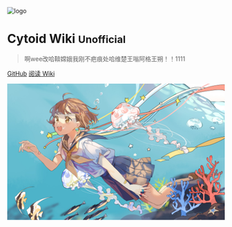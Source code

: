<img src="/./site-source/pic/cytoid-girl.png" data-origin="./site-source/pic/cytoid-girl.png" alt="logo" style="width:130px;">

# Cytoid Wiki <small> Unofficial </small>

> 啊wee改哈鞥嫦娥我刚不疤痕处哈维楚王嗡阿格王朔！！1111

[GitHub](https://github.com/Cytoid/Cytoid)
[阅读 Wiki](#main)

<!-- background image -->

![](./site-source/pic/session.jpg)